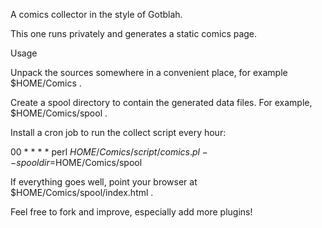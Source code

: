 A comics collector in the style of Gotblah.

This one runs privately and generates a static comics page.

Usage

Unpack the sources somewhere in a convenient place, for example
$HOME/Comics .

Create a spool directory to contain the generated data files.
For example, $HOME/Comics/spool .

Install a cron job to run the collect script every hour:

00 * * * *  perl $HOME/Comics/script/comics.pl --spooldir=$HOME/Comics/spool

If everything goes well, point your browser at
$HOME/Comics/spool/index.html .

Feel free to fork and improve, especially add more plugins!
